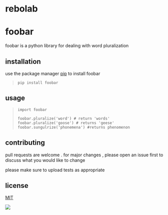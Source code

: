 # rebolab
# **foobar**
foobar is a python library for dealing with word pluralization

## installation
use the package manager [pip](https://pypi.org/project/pip/) to install foobar

> `pip install foobar`
## usage
> `import foobar`
>
> `foobar.pluralize('word') # return 'words' 
> foobar.pluralize('goose') # returns 'geese'
> foobar.sungulrize('phonemena') #returns phenomenon `

## contributing
pull requests are welcome . for major changes , please open an issue first to discuss what you 
would like to change 


please make sure to upload tests as appropriate 


## license
[MIT](www.mit.com)

![](https://commonmark.org/help/images/favicon.png)
